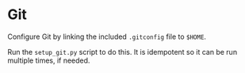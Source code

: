 # Git

Configure Git by linking the included `.gitconfig` file to `$HOME`.

Run the `setup_git.py` script to do this. It is idempotent so it can be run
multiple times, if needed.
